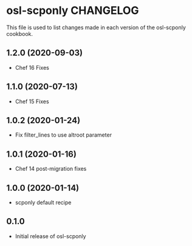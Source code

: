 osl-scponly CHANGELOG
=====================
This file is used to list changes made in each version of the
osl-scponly cookbook.

1.2.0 (2020-09-03)
------------------
- Chef 16 Fixes

1.1.0 (2020-07-13)
------------------
- Chef 15 Fixes

1.0.2 (2020-01-24)
------------------
- Fix filter_lines to use altroot parameter

1.0.1 (2020-01-16)
------------------
- Chef 14 post-migration fixes

1.0.0 (2020-01-14)
------------------
- scponly default recipe

0.1.0
-----
- Initial release of osl-scponly

